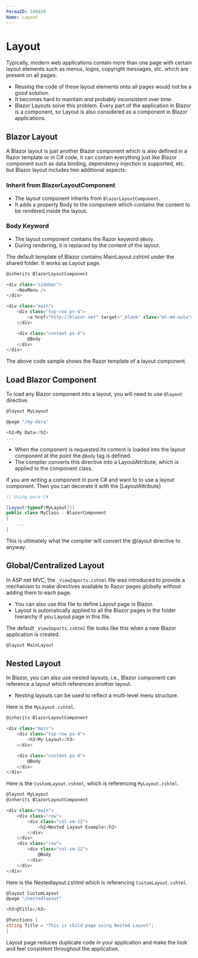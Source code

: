 ```yaml
---
PermaID: 100010
Name: Layout
---
```


# Layout

Typically, modern web applications contain more than one page with certain layout elements such as menus, logos, copyright messages, etc. which are present on all pages. 

 - Reusing the code of these layout elements onto all pages would not be a good solution. 
 - It becomes hard to maintain and probably inconsistent over time. 
 - Blazor Layouts solve this problem. Every part of the application in Blazor is a component, so Layout is also considered as a component in Blazor applications.

## Blazor Layout

A Blazor layout is just another Blazor component which is also defined in a Razor template or in C# code, it can contain everything just like Blazor component such as data binding, dependency injection is supported, etc. but Blazor layout includes two additional aspects:

### Inherit from BlazorLayoutComponent

 - The layout component inherits from `BlazorLayoutComponent`. 
 - It adds a property Body to the component which contains the content to be rendered inside the layout.

### Body Keyword
 
 - The layout component contains the Razor keyword `@Body`. 
 - During rendering, it is replaced by the content of the layout.

The default template of Blazor contains MainLayout.cshtml under the shared folder. It works as Layout page.

```csharp
@inherits BlazorLayoutComponent

<div class="sidebar">
    <NavMenu />
</div>

<div class="main">
    <div class="top-row px-4">
        <a href="http://blazor.net" target="_blank" class="ml-md-auto">About</a>
    </div>

    <div class="content px-4">
        @Body
    </div>
</div>

```

The above code sample shows the Razor template of a layout component. 

## Load Blazor Component

To load any Blazor component into a layout, you will need to use `@layout` directive. 

```csharp
@layout MyLayout

@page "/my-data"

<h2>My Data</h2>
...
```

 - When the component is requested its content is loaded into the layout component at the point the `@Body` tag is defined.
 - The compiler converts this directive into a LayoutAttribute, which is applied to the component class.

If you are writing a component in pure C# and want to to use a layout component. Then you can decorate it with the [LayoutAttribute]

```csharp
// Using pure C#

[Layout(typeof(MyLayout))]
public class MyClass : BlazorComponent
{
    ...
}
```

This is ultimately what the compiler will convert the @layout directive to anyway.

## Global/Centralized Layout

In ASP.net MVC, the `_ViewImports.cshtml` file was introduced to provide a mechanism to make directives available to Razor pages globally without adding them to each page. 

 - You can also use this file to define Layout page in Blazor. 
 - Layout is automatically applied to all the Blazor pages in the folder hierarchy if you Layout page in this file.

The default `_ViewImports.cshtml` file looks like this when a new Blazor application is created.

```csharp
@layout MainLayout
```

## Nested Layout

In Blazor, you can also use nested layouts; i.e., Blazor component can reference a layout which references another layout.

 - Nesting layouts can be used to reflect a multi-level menu structure.

Here is the `MyLayout.cshtml`.

```csharp
@inherits BlazorLayoutComponent

<div class="main">
    <div class="top-row px-4">
        <h3>My Layout</h3>
    </div>

    <div class="content px-4">
        @Body
    </div>
</div>
```

Here is the `CustomLayout.cshtml`, which is referencing `MyLayout.cshtml`. 

```csharp
@layout MyLayout
@inherits BlazorLayoutComponent

<div class="main">
    <div class="row">
        <div class="col-sm-12">
            <h2>Nested Layout Example</h2>
        </div>
    </div>
    <div class="row">
        <div class="col-sm-12">
            @Body
        </div>
    </div>
</div>
```

Here is the Nestedlayout.cshtml which is referencing `CustomLayout.cshtml`.

```csharp
@layout CustomLayout
@page "/nestedlayout"

<h3>@Title</h3>

@functions {
string Title = "This is child page using Nested Layout";
}  
```

Layout page reduces duplicate code in your application and make the look and feel consistent throughout the application. 
